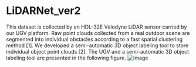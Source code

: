 # LiDARNet_ver2
This dataset is collected by an HDL-32E Velodyne LiDAR sensor carried by our UGV platform. Raw point clouds collected from a real outdoor scene are segmented into individual obstacles according to a fast spatial clustering method [1]. We developed a semi-automatic 3D object labeling tool to store individual object point clouds [2]. The UGV and a semi-automatic 3D object labeling tool are presented in the following figure.
![image](https://user-images.githubusercontent.com/94882997/142971203-38921d76-55c6-4483-9d40-3aeefb484187.png)
